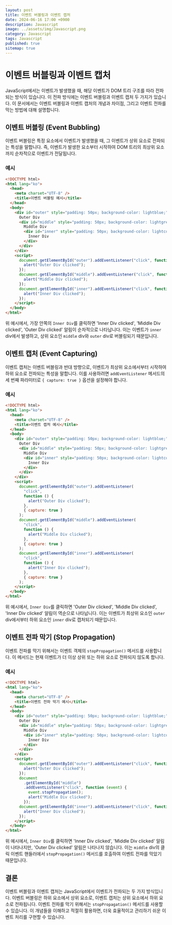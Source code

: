 ```yaml
---
layout: post
title: 이벤트 버블링과 이벤트 캡처
date: 2024-06-16 17:00 +0900
description: Javascript
image: ../assets/img/Javascript.png
category: Javascript
tags: Javascript
published: true
sitemap: true
---
```


# 이벤트 버블링과 이벤트 캡처

JavaScript에서는 이벤트가 발생했을 때, 해당 이벤트가 DOM 트리 구조를 따라 전파되는 방식이 있습니다. 이 전파 방식에는 이벤트 버블링과 이벤트 캡처 두 가지가 있습니다. 이 문서에서는 이벤트 버블링과 이벤트 캡처의 개념과 차이점, 그리고 이벤트 전파를 막는 방법에 대해 설명합니다.

## 이벤트 버블링 (Event Bubbling)

이벤트 버블링은 특정 요소에서 이벤트가 발생했을 때, 그 이벤트가 상위 요소로 전파되는 특성을 말합니다. 즉, 이벤트가 발생한 요소부터 시작하여 DOM 트리의 최상위 요소까지 순차적으로 이벤트가 전달됩니다.

### 예시

```html
<!DOCTYPE html>
<html lang="ko">
  <head>
    <meta charset="UTF-8" />
    <title>이벤트 버블링 예시</title>
  </head>
  <body>
    <div id="outer" style="padding: 50px; background-color: lightblue;">
      Outer Div
      <div id="middle" style="padding: 50px; background-color: lightgreen;">
        Middle Div
        <div id="inner" style="padding: 50px; background-color: lightcoral;">
          Inner Div
        </div>
      </div>
    </div>
    <script>
      document.getElementById("outer").addEventListener("click", function () {
        alert("Outer Div clicked");
      });
      document.getElementById("middle").addEventListener("click", function () {
        alert("Middle Div clicked");
      });
      document.getElementById("inner").addEventListener("click", function () {
        alert("Inner Div clicked");
      });
    </script>
  </body>
</html>
```

위 예시에서, 가장 안쪽의 `Inner Div`를 클릭하면 'Inner Div clicked', 'Middle Div clicked', 'Outer Div clicked' 알림이 순차적으로 나타납니다. 이는 이벤트가 `inner` div에서 발생하고, 상위 요소인 `middle` div와 `outer` div로 버블링되기 때문입니다.

## 이벤트 캡처 (Event Capturing)

이벤트 캡처는 이벤트 버블링과 반대 방향으로, 이벤트가 최상위 요소에서부터 시작하여 하위 요소로 전파되는 특성을 말합니다. 이를 사용하려면 `addEventListener` 메서드의 세 번째 파라미터로 `{ capture: true }` 옵션을 설정해야 합니다.

### 예시

```html
<!DOCTYPE html>
<html lang="ko">
  <head>
    <meta charset="UTF-8" />
    <title>이벤트 캡처 예시</title>
  </head>
  <body>
    <div id="outer" style="padding: 50px; background-color: lightblue;">
      Outer Div
      <div id="middle" style="padding: 50px; background-color: lightgreen;">
        Middle Div
        <div id="inner" style="padding: 50px; background-color: lightcoral;">
          Inner Div
        </div>
      </div>
    </div>
    <script>
      document.getElementById("outer").addEventListener(
        "click",
        function () {
          alert("Outer Div clicked");
        },
        { capture: true }
      );
      document.getElementById("middle").addEventListener(
        "click",
        function () {
          alert("Middle Div clicked");
        },
        { capture: true }
      );
      document.getElementById("inner").addEventListener(
        "click",
        function () {
          alert("Inner Div clicked");
        },
        { capture: true }
      );
    </script>
  </body>
</html>
```

위 예시에서, `Inner Div`를 클릭하면 'Outer Div clicked', 'Middle Div clicked', 'Inner Div clicked' 알림이 역순으로 나타납니다. 이는 이벤트가 최상위 요소인 `outer` div에서부터 하위 요소인 `inner` div로 캡처되기 때문입니다.

## 이벤트 전파 막기 (Stop Propagation)

이벤트 전파를 막기 위해서는 이벤트 객체의 `stopPropagation()` 메서드를 사용합니다. 이 메서드는 현재 이벤트가 더 이상 상위 또는 하위 요소로 전파되지 않도록 합니다.

### 예시

```html
<!DOCTYPE html>
<html lang="ko">
  <head>
    <meta charset="UTF-8" />
    <title>이벤트 전파 막기 예시</title>
  </head>
  <body>
    <div id="outer" style="padding: 50px; background-color: lightblue;">
      Outer Div
      <div id="middle" style="padding: 50px; background-color: lightgreen;">
        Middle Div
        <div id="inner" style="padding: 50px; background-color: lightcoral;">
          Inner Div
        </div>
      </div>
    </div>
    <script>
      document.getElementById("outer").addEventListener("click", function () {
        alert("Outer Div clicked");
      });
      document
        .getElementById("middle")
        .addEventListener("click", function (event) {
          event.stopPropagation();
          alert("Middle Div clicked");
        });
      document.getElementById("inner").addEventListener("click", function () {
        alert("Inner Div clicked");
      });
    </script>
  </body>
</html>
```

위 예시에서, `Inner Div`를 클릭하면 'Inner Div clicked', 'Middle Div clicked' 알림이 나타나지만, 'Outer Div clicked' 알림은 나타나지 않습니다. 이는 `middle` div의 클릭 이벤트 핸들러에서 `stopPropagation()` 메서드를 호출하여 이벤트 전파를 막았기 때문입니다.

## 결론

이벤트 버블링과 이벤트 캡처는 JavaScript에서 이벤트가 전파되는 두 가지 방식입니다. 이벤트 버블링은 하위 요소에서 상위 요소로, 이벤트 캡처는 상위 요소에서 하위 요소로 전파됩니다. 이벤트 전파를 막기 위해서는 `stopPropagation()` 메서드를 사용할 수 있습니다. 이 개념들을 이해하고 적절히 활용하면, 더욱 효율적이고 관리하기 쉬운 이벤트 처리를 구현할 수 있습니다.
